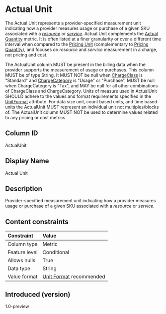 # Actual Unit

The Actual Unit represents a provider-specified measurement unit indicating how a provider measures usage or purchase of a given SKU associated with a [*resource*](#glossary:resource) or [*service*](#glossary:service). Actual Unit complements the [Actual Quantity](#actualquantity) metric. It is often listed at a finer granularity or over a different time interval when compared to the [Pricing Unit](#pricingunit) (complementary to [Pricing Quantity](#pricingquantity)), and focuses on *resource* and *service* measurement in a charge, not pricing and cost.

The ActualUnit column MUST be present in the billing data when the provider supports the measurement of usage or purchases. This column MUST be of type String. It MUST NOT be null when [ChargeClass](#chargeclass) is "Standard" and [ChargeCategory](#chargecategory) is "Usage" or "Purchase", MUST be null when ChargeCategory is "Tax", and MAY be null for all other combinations of ChargeClass and ChargeCategory. Units of measure used in ActualUnit SHOULD adhere to the values and format requirements specified in the [UnitFormat](#unitformat) attribute. For data size unit, count based units, and time based units the ActualUnit MUST represent an individual unit not multiples/blocks of. The ActualUnit column MUST NOT be used to determine values related to any pricing or cost metrics.

## Column ID

ActualUnit

## Display Name

Actual Unit

## Description

Provider-specified measurement unit indicating how a provider measures usage or purchase of a given SKU associated with a *resource* or *service*.

## Content constraints

|    Constraint   |      Value      |
|:----------------|:----------------|
| Column type     | Metric          |
| Feature level   | Conditional     |
| Allows nulls    | True            |
| Data type       | String          |
| Value format    | [Unit Format](#unitformat) recommended |

## Introduced (version)

1.0-preview
